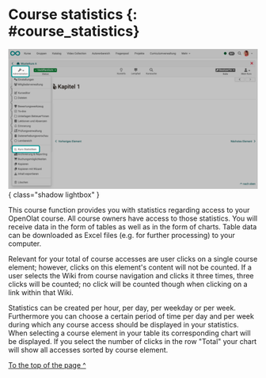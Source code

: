# Course statistics {: #course_statistics}



![statistics_course_v1_de.png](assets/statistics_course_v1_de.png){ class="shadow lightbox" }


This course function provides you with statistics regarding access to your OpenOlat course. All course owners have access to those statistics. You will receive data in the form of tables as well as in the form of charts. Table data can be downloaded as Excel files (e.g. for further processing) to your computer.

Relevant for your total of course accesses are user clicks on a single course element; however, clicks on this element's content will not be counted. If a user selects the Wiki from course navigation and clicks it three times, three clicks will be counted; no click will be counted though when clicking on a link within that Wiki.

Statistics can be created per hour, per day, per weekday or per week. Furthermore you can choose a certain period of time per day and per week during which any course access should be displayed in your statistics. When selecting a course element in your table its corresponding chart will be displayed. If you select the number of clicks in the row "Total" your chart will show all accesses sorted by course element.


[To the top of the page ^](#course_statistics)

